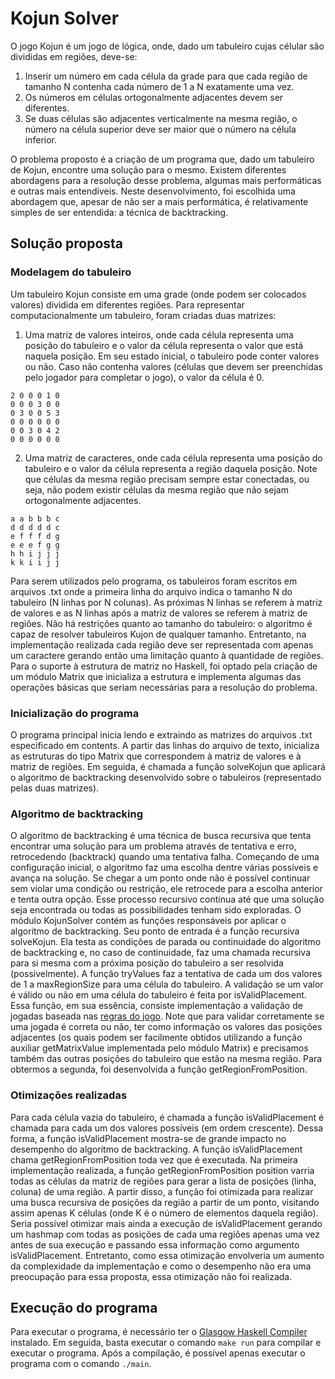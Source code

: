 # Kojun Solver

O jogo Kojun é um jogo de lógica, onde, dado um tabuleiro cujas célular são divididas em regiões, deve-se:

1. Inserir um número em cada célula da grade para que cada região de tamanho N contenha cada número de 1 a N exatamente uma vez.
2. Os números em células ortogonalmente adjacentes devem ser diferentes.
3. Se duas células são adjacentes verticalmente na mesma região, o número na célula superior deve ser maior que o número na célula inferior.

O problema proposto é a criação de um programa que, dado um tabuleiro de Kojun, encontre uma solução para o mesmo. Existem diferentes abordagens para a resolução desse problema, algumas mais performáticas e outras mais entendíveis. Neste desenvolvimento, foi escolhida uma abordagem que, apesar de não ser a mais performática, é relativamente simples de ser entendida: a técnica de backtracking.

## Solução proposta

### Modelagem do tabuleiro

Um tabuleiro Kojun consiste em uma grade (onde podem ser colocados valores) dividida em diferentes regiões. Para representar computacionalmente um tabuleiro, foram criadas duas matrizes:

1. Uma matriz de valores inteiros, onde cada célula representa uma posição do tabuleiro e o valor da célula representa o valor que está naquela posição. Em seu estado inicial, o tabuleiro pode conter valores ou não. Caso não contenha valores (células que devem ser preenchidas pelo jogador para completar o jogo), o valor da célula é 0.

```
2 0 0 0 1 0
0 0 0 3 0 0
0 3 0 0 5 3
0 0 0 0 0 0
0 0 3 0 4 2
0 0 0 0 0 0
```

2. Uma matriz de caracteres, onde cada célula representa uma posição do tabuleiro e o valor da célula representa a região daquela posição. Note que células da mesma região precisam sempre estar conectadas, ou seja, não podem existir células da mesma região que não sejam ortogonalmente adjacentes.

```
a a b b b c
d d d d d c
e f f f d g
e e e f g g
h h i j j j
k k i i j j
```

Para serem utilizados pelo programa, os tabuleiros foram escritos em arquivos .txt onde a primeira linha do arquivo indica o tamanho N do tabuleiro (N linhas por N colunas). As próximas N linhas se referem à matriz de valores e as N linhas após a matriz de valores se referem à matriz de regiões. Não há restrições quanto ao tamanho do tabuleiro: o algoritmo é capaz de resolver tabuleiros Kujon de qualquer tamanho. Entretanto, na implementação realizada cada região deve ser representada com apenas um caractere gerando então uma limitação quanto à quantidade de regiões.
Para o suporte à estrutura de matriz no Haskell, foi optado pela criação de um módulo Matrix que inicializa a estrutura e implementa algumas das operações básicas que seriam necessárias para a resolução do problema.

### Inicialização do programa

O programa principal inicia lendo e extraindo as matrizes do arquivos .txt especificado em contents. A partir das linhas do arquivo de texto, inicializa as estruturas do tipo Matrix que correspondem à matriz de valores e à matriz de regiões. Em seguida, é chamada a função solveKojun que aplicará o algoritmo de backtracking desenvolvido sobre o tabuleiros (representado pelas duas matrizes).

### Algoritmo de backtracking

O algoritmo de backtracking é uma técnica de busca recursiva que tenta encontrar uma solução para um problema através de tentativa e erro, retrocedendo (backtrack) quando uma tentativa falha. Começando de uma configuração inicial, o algoritmo faz uma escolha dentre várias possíveis e avança na solução. Se chegar a um ponto onde não é possível continuar sem violar uma condição ou restrição, ele retrocede para a escolha anterior e tenta outra opção. Esse processo recursivo continua até que uma solução seja encontrada ou todas as possibilidades tenham sido exploradas.
O módulo KojunSolver contém as funções responsáveis por aplicar o algoritmo de backtracking. Seu ponto de entrada é a função recursiva solveKojun. Ela testa as condições de parada ou continuidade do algoritmo de backtracking e, no caso de continuidade, faz uma chamada recursiva para si mesma com a próxima posição do tabuleiro a ser resolvida (possivelmente).
A função tryValues faz a tentativa de cada um dos valores de 1 a maxRegionSize para uma célula do tabuleiro. A validação se um valor é válido ou não em uma célula do tabuleiro é feita por isValidPlacement. Essa função, em sua essência, consiste implementação a validação de jogadas baseada nas [regras do jogo](#kojun-solver).
Note que para validar corretamente se uma jogada é correta ou não, ter como informação os valores das posições adjacentes (os quais podem ser facilmente obtidos utilizando a função auxiliar getMatrixValue implementada pelo módulo Matrix) e precisamos também das outras posições do tabuleiro que estão na mesma região. Para obtermos a segunda, foi desenvolvida a função getRegionFromPosition.

### Otimizações realizadas

Para cada célula vazia do tabuleiro, é chamada a função isValidPlacement é chamada para cada um dos valores possíveis (em ordem crescente). Dessa forma, a função isValidPlacement mostra-se de grande impacto no desempenho do algoritmo de backtracking.
A função isValidPlacement chama getRegionFromPosition toda vez que é executada. Na primeira implementação realizada, a função getRegionFromPosition position varria todas as células da matriz de regiões para gerar a lista de posições (linha, coluna) de uma região. A partir disso, a função foi otimizada para realizar uma busca recursiva de posições da região a partir de um ponto, visitando assim apenas K células (onde K é o número de elementos daquela região).
Seria possível otimizar mais ainda a execução de isValidPlacement gerando um hashmap com todas as posições de cada uma regiões apenas uma vez antes de sua execução e passando essa informação como argumento isValidPlacement. Entretanto, como essa otimização envolveria um aumento da complexidade da implementação e como o desempenho não era uma preocupação para essa proposta, essa otimização não foi realizada.

## Execução do programa

Para executar o programa, é necessário ter o [Glasgow Haskell Compiler](https://www.haskell.org/ghc/) instalado. Em seguida, basta executar o comando `make run` para compilar e executar o programa. Após a compilação, é possível apenas executar o programa com o comando `./main`.
